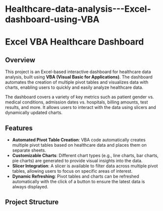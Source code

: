 # Healthcare-data-analysis---Excel-dashboard-using-VBA
# Excel VBA Healthcare Dashboard

## Overview

This project is an Excel-based interactive dashboard for healthcare data analysis, built using **VBA (Visual Basic for Applications)**. The dashboard automates the creation of multiple pivot tables and visualizes data with charts, enabling users to quickly and easily analyze healthcare data.

The dashboard covers a variety of key metrics such as patient gender vs. medical conditions, admission dates vs. hospitals, billing amounts, test results, and more. It allows users to interact with the data using slicers and dynamically updated charts.

## Features

- **Automated Pivot Table Creation**: VBA code automatically creates multiple pivot tables based on healthcare data and places them on separate sheets.
- **Customizable Charts**: Different chart types (e.g., line charts, bar charts, pie charts) are generated to provide visual insights into the data.
- **Slicer Integration**: A slicer is available to filter data across multiple pivot tables, allowing users to focus on specific areas of interest.
- **Dynamic Refreshing**: Pivot tables and charts can be refreshed automatically with the click of a button to ensure the latest data is always displayed.

## Project Structure

